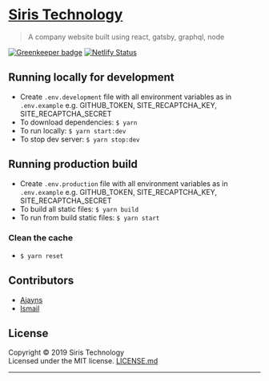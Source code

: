 # [Siris Technology](https://siris-technology-old.netlify.app)

> A company website built using react, gatsby, graphql, node

[![Greenkeeper badge](https://badges.greenkeeper.io/siristechnology/siris-technology.svg)](https://greenkeeper.io/) 
[![Netlify Status](https://api.netlify.com/api/v1/badges/1eea9b75-7651-4973-903d-cb5939235d41/deploy-status)](https://app.netlify.com/sites/siristechnology/deploys)

## Running locally for development

-   Create `.env.development` file with all environment variables as in `.env.example` e.g. GITHUB_TOKEN, SITE_RECAPTCHA_KEY, SITE_RECAPTCHA_SECRET
-   To download dependencies: `$ yarn`
-   To run locally: `$ yarn start:dev`
-   To stop dev server: `$ yarn stop:dev`

## Running production build

-   Create `.env.production` file with all environment variables as in `.env.example` e.g. GITHUB_TOKEN, SITE_RECAPTCHA_KEY, SITE_RECAPTCHA_SECRET
-   To build all static files: `$ yarn build`
-   To run from build static files: `$ yarn start`

### Clean the cache

-   `$ yarn reset`

## Contributors

-   [Ajayns](https://github.com/ajayns)
-   [Ismail](https://smakosh.com)

## License

Copyright © 2019 Siris Technology\
Licensed under the MIT license. [LICENSE.md](LICENSE.md)

---
